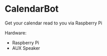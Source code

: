# CalendarBot

Get your calendar read to you via Raspberry Pi

Hardware:
- Raspberry Pi
- AUX Speaker

